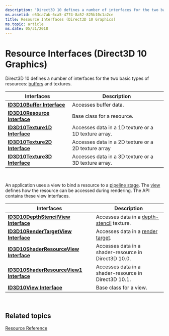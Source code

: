 ```yaml
---
description: 'Direct3D 10 defines a number of interfaces for the two basic types of resources: buffers and textures.'
ms.assetid: e53ca7ab-6ca5-4774-8a52-825b10c1a2ce
title: Resource Interfaces (Direct3D 10 Graphics)
ms.topic: article
ms.date: 05/31/2018
---
```


# Resource Interfaces (Direct3D 10 Graphics)

Direct3D 10 defines a number of interfaces for the two basic types of resources: [buffers](d3d10-graphics-programming-guide-resources-types.md) and textures.



| Interfaces                                           | Description                                          |
|------------------------------------------------------|------------------------------------------------------|
| [**ID3D10Buffer Interface**](/windows/desktop/api/D3D10/nn-d3d10-id3d10buffer)       | Accesses buffer data.                                |
| [**ID3D10Resource Interface**](/windows/desktop/api/D3D10/nn-d3d10-id3d10resource)   | Base class for a resource.                           |
| [**ID3D10Texture1D Interface**](/windows/desktop/api/D3D10/nn-d3d10-id3d10texture1d) | Accesses data in a 1D texture or a 1D texture array. |
| [**ID3D10Texture2D Interface**](/windows/desktop/api/D3D10/nn-d3d10-id3d10texture2d) | Accesses data in a 2D texture or a 2D texture array  |
| [**ID3D10Texture3D Interface**](/windows/desktop/api/D3D10/nn-d3d10-id3d10texture3d) | Accesses data in a 3D texture or a 3D texture array. |



 

An application uses a view to bind a resource to a [pipeline stage](d3d10-graphics-programming-guide-pipeline-stages.md). The [view](d3d10-graphics-programming-guide-resources-access-views.md) defines how the resource can be accessed during rendering. The API contains these view interfaces.



| Interfaces                                                               | Description                                                                                                  |
|--------------------------------------------------------------------------|--------------------------------------------------------------------------------------------------------------|
| [**ID3D10DepthStencilView Interface**](/windows/desktop/api/D3D10/nn-d3d10-id3d10depthstencilview)       | Accesses data in a [depth-stencil](../direct3d11/d3d10-graphics-programming-guide-output-merger-stage.md) texture. |
| [**ID3D10RenderTargetView Interface**](/windows/desktop/api/D3D10/nn-d3d10-id3d10rendertargetview)       | Accesses data in a [render target](d3d10-graphics-programming-guide-resources-creating-textures.md).        |
| [**ID3D10ShaderResourceView Interface**](/windows/desktop/api/d3d10/nn-d3d10-id3d10shaderresourceview)   | Accesses data in a shader-resource in Direct3D 10.0.                                                         |
| [**ID3D10ShaderResourceView1 Interface**](/windows/desktop/api/d3d10_1/nn-d3d10_1-id3d10shaderresourceview1) | Accesses data in a shader-resource in Direct3D 10.1.                                                         |
| [**ID3D10View Interface**](/windows/desktop/api/D3D10/nn-d3d10-id3d10view)                               | Base class for a view.                                                                                       |



 

## Related topics

<dl> <dt>

[Resource Reference](d3d10-graphics-reference-resource.md)
</dt> </dl>

 

 
